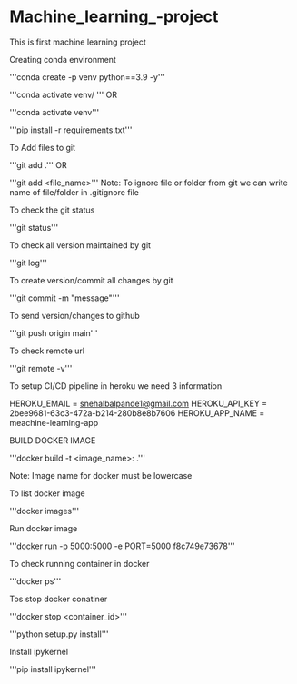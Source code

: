 # Machine_learning_-project
This is first machine learning project

Creating conda environment

'''conda create -p venv python==3.9 -y'''

'''conda activate venv/
'''
OR

'''conda activate venv'''

'''pip install -r requirements.txt'''

To Add files to git

'''git add .'''
OR

'''git add <file_name>'''
Note: To ignore file or folder from git we can write name of file/folder in .gitignore file

To check the git status

'''git status'''

To check all version maintained by git

'''git log'''

To create version/commit all changes by git

'''git commit -m "message"'''

To send version/changes to github

'''git push origin main'''

To check remote url

'''git remote -v'''

To setup CI/CD pipeline in heroku we need 3 information

HEROKU_EMAIL = snehalbalpande1@gmail.com
HEROKU_API_KEY = 2bee9681-63c3-472a-b214-280b8e8b7606
HEROKU_APP_NAME = meachine-learning-app

BUILD DOCKER IMAGE

'''docker build -t <image_name>:<tagname> .'''

Note: Image name for docker must be lowercase

To list docker image

'''docker images'''

Run docker image

'''docker run -p 5000:5000 -e PORT=5000 f8c749e73678'''

To check running container in docker

'''docker ps'''

Tos stop docker conatiner

'''docker stop <container_id>'''

'''python setup.py install'''

Install ipykernel

'''pip install ipykernel'''